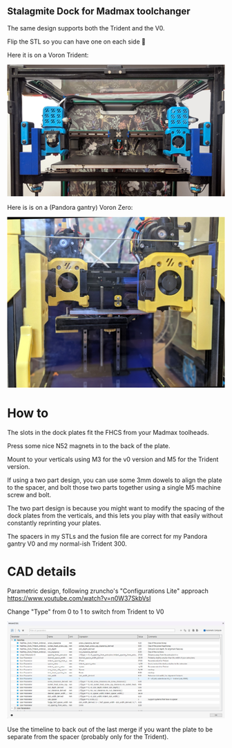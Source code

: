 ## Stalagmite Dock for Madmax toolchanger

The same design supports both the Trident and the V0.

Flip the STL so you can have one on each side 🙂

Here it is on a Voron Trident:

![](https://raw.githubusercontent.com/rbricheno/stalagmite_dock/refs/heads/main/Images/trident_dock_1920.jpg)

Here is is on a (Pandora gantry) Voron Zero:

![](https://raw.githubusercontent.com/rbricheno/stalagmite_dock/refs/heads/main/Images/v0_dock_1920.jpg)

# How to

The slots in the dock plates fit the FHCS from your Madmax toolheads.

Press some nice N52 magnets in to the back of the plate.

Mount to your verticals using M3 for the v0 version and M5 for the Trident version.

If using a two part design, you can use some 3mm dowels to align the plate to the spacer, and bolt those two parts together using a single M5 machine screw and bolt.

The two part design is because you might want to modify the spacing of the dock plates from the verticals, and this lets you play with that easily without constantly reprinting your plates.

The spacers in my STLs and the fusion file are correct for my Pandora gantry V0 and my normal-ish Trident 300.

# CAD details

Parametric design, following zruncho's "Configurations Lite" approach https://www.youtube.com/watch?v=n0W37SkbVsI

Change "Type" from 0 to 1 to switch from Trident to V0

![](https://raw.githubusercontent.com/rbricheno/stalagmite_dock/refs/heads/main/Images/params.png)

Use the timeline to back out of the last merge if you want the plate to be separate from the spacer (probably only for the Trident).
